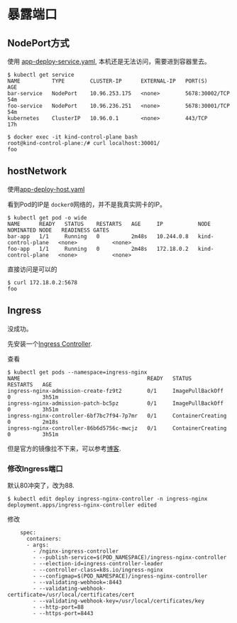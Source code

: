 
# 暴露端口

## NodePort方式

使用 [app-deploy-service.yaml](./app-deploy-service.yaml),  本机还是无法访问，需要进到容器里去。

```shell
$ kubectl get service
NAME          TYPE        CLUSTER-IP      EXTERNAL-IP   PORT(S)          AGE
bar-service   NodePort    10.96.253.175   <none>        5678:30002/TCP   54m
foo-service   NodePort    10.96.236.251   <none>        5678:30001/TCP   54m
kubernetes    ClusterIP   10.96.0.1       <none>        443/TCP          17h

$ docker exec -it kind-control-plane bash
root@kind-control-plane:/# curl localhost:30001/
foo
```

## hostNetwork

使用[app-deploy-host.yaml](./app-deploy-host.yaml)

看到Pod的IP是 `docker0`网络的，并不是我真实网卡的IP。

```shell
$ kubectl get pod -o wide
NAME      READY   STATUS    RESTARTS   AGE     IP           NODE                 NOMINATED NODE   READINESS GATES
bar-app   1/1     Running   0          2m48s   10.244.0.8   kind-control-plane   <none>           <none>
foo-app   1/1     Running   0          2m48s   172.18.0.2   kind-control-plane   <none>           <none>
```
直接访问是可以的
```shell
$ curl 172.18.0.2:5678
foo
```

## Ingress

没成功。

先安装一个[Ingress Controller](https://kubernetes.github.io/ingress-nginx/deploy/).

查看

```shell
$ kubectl get pods --namespace=ingress-nginx
NAME                                        READY   STATUS              RESTARTS   AGE
ingress-nginx-admission-create-fz9t2        0/1     ImagePullBackOff    0          3h51m
ingress-nginx-admission-patch-bc5pz         0/1     ImagePullBackOff    0          3h51m
ingress-nginx-controller-6bf7bc7f94-7p7mr   0/1     ContainerCreating   0          2m18s
ingress-nginx-controller-86b6d5756c-mwcjz   0/1     ContainerCreating   0          3h51m
```

但是官方的镜像拉不下来，可以参考[博客](https://blog.csdn.net/weixin_43988498/article/details/122792536).

### 修改Ingress端口
默认80冲突了，改为88.

```shell
$ kubectl edit deploy ingress-nginx-controller -n ingress-nginx
deployment.apps/ingress-nginx-controller edited
```
修改
```shell
    spec:
      containers:
      - args:
        - /nginx-ingress-controller
        - --publish-service=$(POD_NAMESPACE)/ingress-nginx-controller
        - --election-id=ingress-controller-leader
        - --controller-class=k8s.io/ingress-nginx
        - --configmap=$(POD_NAMESPACE)/ingress-nginx-controller
        - --validating-webhook=:8443
        - --validating-webhook-certificate=/usr/local/certificates/cert
        - --validating-webhook-key=/usr/local/certificates/key
        - --http-port=88
        - --https-port=8443
```


